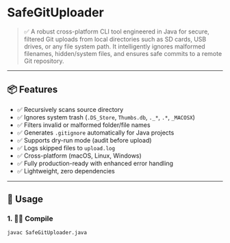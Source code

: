 # SafeGitUploader

> ✅ A robust cross-platform CLI tool engineered in Java for secure, filtered Git uploads from local directories such as SD cards, USB drives, or any file system path. It intelligently ignores malformed filenames, hidden/system files, and ensures safe commits to a remote Git repository.

---

## 📦 Features

- ✅ Recursively scans source directory
- ✅ Ignores system trash (`.DS_Store`, `Thumbs.db`, `._*`, `.*`, `_MACOSX`)
- ✅ Filters invalid or malformed folder/file names
- ✅ Generates `.gitignore` automatically for Java projects
- ✅ Supports dry-run mode (audit before upload)
- ✅ Logs skipped files to `upload.log`
- ✅ Cross-platform (macOS, Linux, Windows)
- ✅ Fully production-ready with enhanced error handling
- ✅ Lightweight, zero dependencies

---

## 🚀 Usage

### 1. 🧑‍💻 Compile

```bash
javac SafeGitUploader.java

